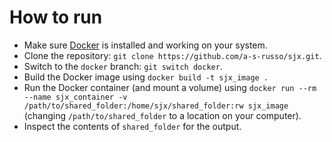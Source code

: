 # How to run

- Make sure [Docker](https://www.docker.com/products/docker-desktop/) is installed and working on your system.
- Clone the repository: `git clone https://github.com/a-s-russo/sjx.git`.
- Switch to the `docker` branch: `git switch docker`.
- Build the Docker image using `docker build -t sjx_image .`
- Run the Docker container (and mount a volume) using `docker run --rm --name sjx_container -v /path/to/shared_folder:/home/sjx/shared_folder:rw sjx_image` (changing `/path/to/shared_folder` to a location on your computer).
- Inspect the contents of `shared_folder` for the output.
